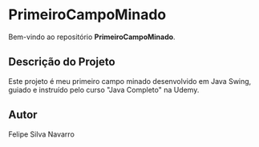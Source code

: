 # PrimeiroCampoMinado

Bem-vindo ao repositório **PrimeiroCampoMinado**.

## Descrição do Projeto

Este projeto é meu primeiro campo minado desenvolvido em Java Swing, guiado e instruído pelo curso "Java Completo" na Udemy.

## Autor

Felipe Silva Navarro

